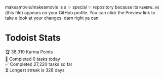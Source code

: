 makeamovie/makeamovie is a ✨ special ✨ repository because its `README.md` (this file) appears on your GitHub profile.
You can click the Preview link to take a look at your changes. darn right ya can

# Todoist Stats

<!-- TODO-IST:START -->
🏆  38,319 Karma Points           
🌸  Completed 0 tasks today           
✅  Completed 27,220 tasks so far           
⏳  Longest streak is 328 days
<!-- TODO-IST:END -->